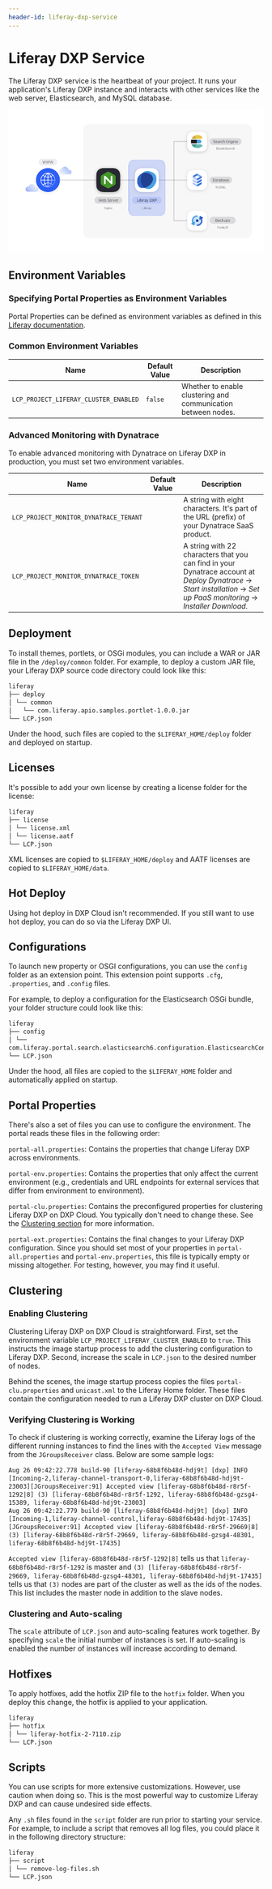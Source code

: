 ```yaml
---
header-id: liferay-dxp-service
---
```


# Liferay DXP Service

The Liferay DXP service is the heartbeat of your project. It runs your 
application's Liferay DXP instance and interacts with other services like the 
web server, Elasticsearch, and MySQL database. 

![Figure 1: The Liferay DXP service is one of several services available in DXP Cloud.](../../images/services-dxp.png)

## Environment Variables

### Specifying Portal Properties as Environment Variables

Portal Properties can be defined as environment variables as defined in this 
[Liferay documentation](https://portal.liferay.dev/docs/7-0/user/-/knowledge_base/u/environment-variables). 

### Common Environment Variables

Name                                  | Default Value | Description  |
------------------------------------- | ------------- | ------------ |
`LCP_PROJECT_LIFERAY_CLUSTER_ENABLED` | `false`       | Whether to enable clustering and communication between nodes. |

### Advanced Monitoring with Dynatrace

To enable advanced monitoring with Dynatrace on Liferay DXP in production, you 
must set two environment variables. 

Name                                   | Default Value | Description |
-------------------------------------- | ------------- | ----------- |
`LCP_PROJECT_MONITOR_DYNATRACE_TENANT` |               | A string with eight characters. It's part of the URL (prefix) of your Dynatrace SaaS product. |
`LCP_PROJECT_MONITOR_DYNATRACE_TOKEN` |               | A string with 22 characters that you can find in your Dynatrace account at *Deploy Dynatrace* &rarr; *Start installation* &rarr; *Set up PaaS monitoring* &rarr; *Installer Download*. |

## Deployment

To install themes, portlets, or OSGi modules, you can include a WAR or JAR file 
in the `/deploy/common` folder. For example, to deploy a custom JAR file, your 
Liferay DXP source code directory could look like this: 

    liferay
    ├── deploy
    │ └── common
    │   └── com.liferay.apio.samples.portlet-1.0.0.jar
    └── LCP.json

Under the hood, such files are copied to the `$LIFERAY_HOME/deploy` folder and 
deployed on startup. 

## Licenses

It's possible to add your own license by creating a license folder for the 
license: 

    liferay
    ├── license
    │ └── license.xml
    │ └── license.aatf
    └── LCP.json

XML licenses are copied to `$LIFERAY_HOME/deploy` and AATF licenses are copied 
to `$LIFERAY_HOME/data`. 

## Hot Deploy

Using hot deploy in DXP Cloud isn't recommended. If you still want to use hot 
deploy, you can do so via the Liferay DXP UI. 

## Configurations

To launch new property or OSGI configurations, you can use the `config` folder 
as an extension point. This extension point supports `.cfg`, `.properties`, and 
`.config` files. 

For example, to deploy a configuration for the Elasticsearch OSGi bundle, your 
folder structure could look like this: 

    liferay
    ├── config
    │ └── com.liferay.portal.search.elasticsearch6.configuration.ElasticsearchConfiguration.config
    └── LCP.json

Under the hood, all files are copied to the `$LIFERAY_HOME` folder and 
automatically applied on startup. 

## Portal Properties

There's also a set of files you can use to configure the environment. The portal 
reads these files in the following order: 

`portal-all.properties`: Contains the properties that change Liferay DXP across 
environments. 

`portal-env.properties`: Contains the properties that only affect the current 
environment (e.g., credentials and URL endpoints for external services that 
differ from environment to environment). 

`portal-clu.properties`: Contains the preconfigured properties for clustering 
Liferay DXP on DXP Cloud. You typically don't need to change these. See the 
[Clustering section](#clustering) 
for more information. 

`portal-ext.properties`: Contains the final changes to your Liferay DXP 
configuration. Since you should set most of your properties in 
`portal-all.properties` and `portal-env.properties`, this file is typically 
empty or missing altogether. For testing, however, you may find it useful. 

## Clustering

### Enabling Clustering

Clustering Liferay DXP on DXP Cloud is straightforward. First, set the 
environment variable `LCP_PROJECT_LIFERAY_CLUSTER_ENABLED` to `true`. This 
instructs the image startup process to add the clustering configuration to 
Liferay DXP. Second, increase the scale in `LCP.json` to the desired number of 
nodes. 

Behind the scenes, the image startup process copies the files 
`portal-clu.properties` and `unicast.xml` to the Liferay Home folder. These 
files contain the configuration needed to run a Liferay DXP cluster on DXP 
Cloud. 

### Verifying Clustering is Working

To check if clustering is working correctly, examine the Liferay logs of 
the different running instances to find the lines with the `Accepted View` 
message from the `JGroupsReceiver` class. Below are some sample logs: 

```shell
Aug 26 09:42:22.778 build-90 [liferay-68b8f6b48d-hdj9t] [dxp] INFO  [Incoming-2,liferay-channel-transport-0,liferay-68b8f6b48d-hdj9t-23003][JGroupsReceiver:91] Accepted view [liferay-68b8f6b48d-r8r5f-1292|8] (3) [liferay-68b8f6b48d-r8r5f-1292, liferay-68b8f6b48d-gzsg4-15389, liferay-68b8f6b48d-hdj9t-23003]
Aug 26 09:42:22.779 build-90 [liferay-68b8f6b48d-hdj9t] [dxp] INFO  [Incoming-1,liferay-channel-control,liferay-68b8f6b48d-hdj9t-17435][JGroupsReceiver:91] Accepted view [liferay-68b8f6b48d-r8r5f-29669|8] (3) [liferay-68b8f6b48d-r8r5f-29669, liferay-68b8f6b48d-gzsg4-48301, liferay-68b8f6b48d-hdj9t-17435]
```

`Accepted view [liferay-68b8f6b48d-r8r5f-1292|8]` tells us that 
`liferay-68b8f6b48d-r8r5f-1292` is master and 
`(3) [liferay-68b8f6b48d-r8r5f-29669, liferay-68b8f6b48d-gzsg4-48301, liferay-68b8f6b48d-hdj9t-17435]` 
tells us that `(3)` nodes are part of the cluster as well as the ids of the 
nodes. This list includes the master node in addition to the slave nodes. 

### Clustering and Auto-scaling

The `scale` attribute of `LCP.json` and auto-scaling features work together. By 
specifying `scale` the initial number of instances is set. If auto-scaling is 
enabled the number of instances will increase according to demand. 

## Hotfixes

To apply hotfixes, add the hotfix ZIP file to the `hotfix` folder. When you 
deploy this change, the hotfix is applied to your application. 

    liferay
    ├── hotfix
    │ └── liferay-hotfix-2-7110.zip
    └── LCP.json

## Scripts

You can use scripts for more extensive customizations. However, use caution when 
doing so. This is the most powerful way to customize Liferay DXP and can cause 
undesired side effects. 

Any `.sh` files found in the `script` folder are run prior to starting your 
service. For example, to include a script that removes all log files, you could 
place it in the following directory structure: 

    liferay
    ├── script
    │ └── remove-log-files.sh
    └── LCP.json

